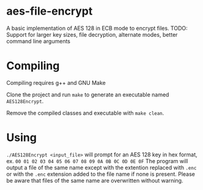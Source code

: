 # aes-file-encrypt

A basic implementation of AES 128 in ECB mode to encrypt files.
TODO: Support for larger key sizes, file decryption, alternate modes, better command line arguments
  
# Compiling

Compiling requires g++ and GNU Make

Clone the project and run `make` to generate an executable named `AES128Encrypt`.

Remove the compiled classes and executable with `make clean`.

# Using

`./AES128Encrypt <input_file>` will prompt for an AES 128 key in hex format, ex. `00 01 02 03 04 05 06 07 08 09 0A 0B 0C 0D 0E 0F`
The program will output a file of the same name except with the extention replaced with `.enc` or with the `.enc` extension added to the file name if none is present. Please be aware that files of the same name are overwritten without warning.
